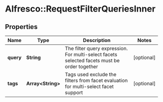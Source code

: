 # Alfresco::RequestFilterQueriesInner

## Properties
Name | Type | Description | Notes
------------ | ------------- | ------------- | -------------
**query** | **String** | The filter query expression. For multi-select facets selected facets must be order together  | [optional] 
**tags** | **Array&lt;String&gt;** | Tags used exclude the filters from facet evaluation for multi-select facet support | [optional] 


